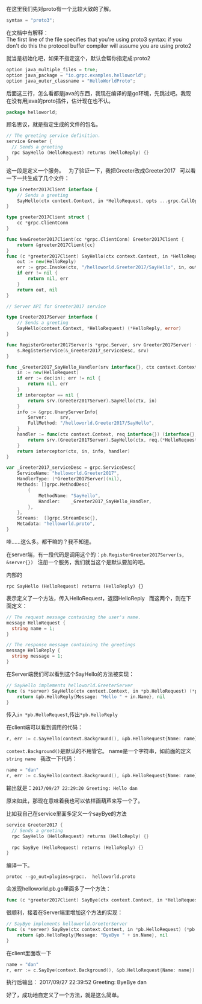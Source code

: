在这里我们先对proto有一个比较大致的了解。  

```go
syntax = "proto3";
```

在文档中有解释：  
The first line of the file specifies that you're using proto3 syntax: if you don't do this the protocol buffer compiler will assume you are using proto2

就当是初始化吧，如果不指定这个，默认会帮你指定成:proto2  

```go
option java_multiple_files = true;
option java_package = "io.grpc.examples.helloworld";
option java_outer_classname = "HelloWorldProto";
```
后面这三行，怎么看都是java的东西，我现在编译的是go环境，先跳过吧。我现在没有用java的proto插件，估计现在也不认。  

```go
package helloworld;
```
顾名思议，就是指定生成的文件的包名。  

```go
// The greeting service definition.
service Greeter {
  // Sends a greeting
  rpc SayHello (HelloRequest) returns (HelloReply) {}
}
```

这一段是定义一个服务。  
为了验证一下，我把Greeter改成Greeter2017  
可以看一下一共生成了几个文件：  

```go
type Greeter2017Client interface {
	// Sends a greeting
	SayHello(ctx context.Context, in *HelloRequest, opts ...grpc.CallOption) (*HelloReply, error)
}

type greeter2017Client struct {
	cc *grpc.ClientConn
}

func NewGreeter2017Client(cc *grpc.ClientConn) Greeter2017Client {
	return &greeter2017Client{cc}
}
func (c *greeter2017Client) SayHello(ctx context.Context, in *HelloRequest, opts ...grpc.CallOption) (*HelloReply, error) {
	out := new(HelloReply)
	err := grpc.Invoke(ctx, "/helloworld.Greeter2017/SayHello", in, out, c.cc, opts...)
	if err != nil {
		return nil, err
	}
	return out, nil
}

// Server API for Greeter2017 service

type Greeter2017Server interface {
	// Sends a greeting
	SayHello(context.Context, *HelloRequest) (*HelloReply, error)
}

func RegisterGreeter2017Server(s *grpc.Server, srv Greeter2017Server) {
	s.RegisterService(&_Greeter2017_serviceDesc, srv)
}

func _Greeter2017_SayHello_Handler(srv interface{}, ctx context.Context, dec func(interface{}) error, interceptor grpc.UnaryServerInterceptor) (interface{}, error) {
	in := new(HelloRequest)
	if err := dec(in); err != nil {
		return nil, err
	}
	if interceptor == nil {
		return srv.(Greeter2017Server).SayHello(ctx, in)
	}
	info := &grpc.UnaryServerInfo{
		Server:     srv,
		FullMethod: "/helloworld.Greeter2017/SayHello",
	}
	handler := func(ctx context.Context, req interface{}) (interface{}, error) {
		return srv.(Greeter2017Server).SayHello(ctx, req.(*HelloRequest))
	}
	return interceptor(ctx, in, info, handler)
}

var _Greeter2017_serviceDesc = grpc.ServiceDesc{
	ServiceName: "helloworld.Greeter2017",
	HandlerType: (*Greeter2017Server)(nil),
	Methods: []grpc.MethodDesc{
		{
			MethodName: "SayHello",
			Handler:    _Greeter2017_SayHello_Handler,
		},
	},
	Streams:  []grpc.StreamDesc{},
	Metadata: "helloworld.proto",
}
```

哇……这么多。都干嘛的？我不知道。  

在server端，有一段代码是调用这个的：`pb.RegisterGreeter2017Server(s, &server{})`  
注册一个服务，我们就当这个是默认要加的吧。  

内部的  
```
rpc SayHello (HelloRequest) returns (HelloReply) {}
```

表示定义了一个方法，传入HelloRequest，返回HelloReply  
而这两个，则在下面定义：  
```go
// The request message containing the user's name.
message HelloRequest {
  string name = 1;
}

// The response message containing the greetings
message HelloReply {
  string message = 1;
}
```

在Server端我们可以看到这个SayHello的方法被实现：  
```go
// SayHello implements helloworld.GreeterServer
func (s *server) SayHello(ctx context.Context, in *pb.HelloRequest) (*pb.HelloReply, error) {
	return &pb.HelloReply{Message: "Hello " + in.Name}, nil
}
```
传入`in *pb.HelloRequest`,传出`*pb.HelloReply`  

在client端可以看到调用的代码：  
```go
r, err := c.SayHello(context.Background(), &pb.HelloRequest{Name: name})
```

`context.Background()`是默认的不用管它。 
name是一个字符串，如前面的定义`string name`  
我改一下代码：
```go
name = "dan"
r, err := c.SayHello(context.Background(), &pb.HelloRequest{Name: name})
```

输出就是：`2017/09/27 22:29:20 Greeting: Hello dan`  

原来如此，那现在意味着我也可以依样画葫芦来写一个了。  

比如我自己在service里面多定义一个sayBye的方法  

```go
service Greeter2017 {
  // Sends a greeting
  rpc SayHello (HelloRequest) returns (HelloReply) {}
  
  rpc SayBye (HelloRequest) returns (HelloReply) {}
}
```
编译一下。
```
protoc --go_out=plugins=grpc:.  helloworld.proto
```
会发现helloworld.pb.go里面多了一个方法：  
```go
func (c *greeter2017Client) SayBye(ctx context.Context, in *HelloRequest, opts ...grpc.CallOption) (*HelloReply, error){}
```

很顺利，接着在Server端里增加这个方法的实现：  

```go
// SayBye implements helloworld.GreeterServer
func (s *server) SayBye(ctx context.Context, in *pb.HelloRequest) (*pb.HelloReply, error) {
	return &pb.HelloReply{Message: "ByeBye " + in.Name}, nil
}
```

在client里面改一下  
```go
name = "dan"
r, err := c.SayBye(context.Background(), &pb.HelloRequest{Name: name})
```

执行后输出： 2017/09/27 22:39:52 Greeting: ByeBye dan  

好了，成功地自定义了一个方法，就是这么简单。
